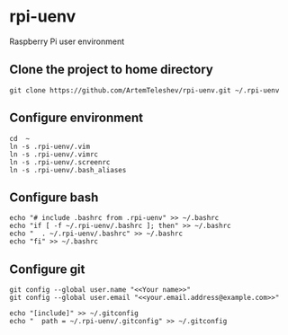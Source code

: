 # rpi-uenv
Raspberry Pi user environment

## Clone the project to home directory

```
git clone https://github.com/ArtemTeleshev/rpi-uenv.git ~/.rpi-uenv
```

## Configure environment

```
cd  ~
ln -s .rpi-uenv/.vim
ln -s .rpi-uenv/.vimrc
ln -s .rpi-uenv/.screenrc
ln -s .rpi-uenv/.bash_aliases
```

## Configure bash

```
echo "# include .bashrc from .rpi-uenv" >> ~/.bashrc
echo "if [ -f ~/.rpi-uenv/.bashrc ]; then" >> ~/.bashrc
echo "  . ~/.rpi-uenv/.bashrc" >> ~/.bashrc
echo "fi" >> ~/.bashrc
```

## Configure git

```
git config --global user.name "<<Your name>>"
git config --global user.email "<<your.email.address@example.com>>"

echo "[include]" >> ~/.gitconfig
echo "  path = ~/.rpi-uenv/.gitconfig" >> ~/.gitconfig
```

